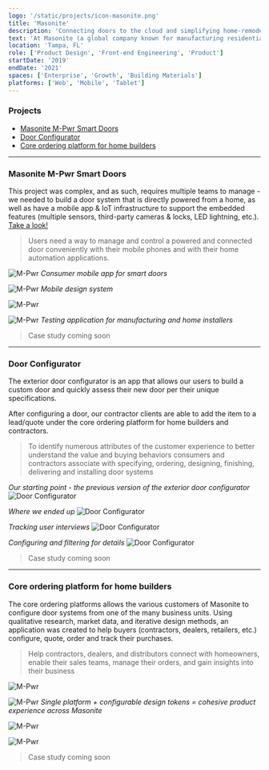 ```yaml
---
logo: '/static/projects/icon-masonite.png'
title: 'Masonite'
description: 'Connecting doors to the cloud and simplifying home-remodeling'
text: 'At Masonite (a global company known for manufacturing residential and architectural doors), I help build cross-platform design systems and products for core experience, integrations, native mobile, and growth - focusing on establishing a process of lean user research and working directly with software engineers, product management, and other stakeholders.'
location: 'Tampa, FL'
role: ['Product Design', 'Front-end Engineering', 'Product']
startDate: '2019'
endDate: '2021'
spaces: ['Enterprise', 'Growth', 'Building Materials']
platforms: ['Web', 'Mobile', 'Tablet']
---
```


### Projects
- [Masonite M-Pwr Smart Doors](#masonite-m-pwr-smart-doors)
- [Door Configurator](#door-configurator)
- [Core ordering platform for home builders](#core-ordering-platform-for-home-builders)

--------------------------------------------

### Masonite M-Pwr Smart Doors

This project was complex, and as such, requires multiple teams to manage - we needed to build a door system that is directly powered from a home, as well as have a mobile app & IoT infrastructure to support the embedded features (multiple sensors, third-party cameras & locks, LED lightning, etc.). [Take a look!](https://residential.masonite.com/product/exterior-doors/smart/)

> Users need a way to manage and control a powered and connected door conveniently with their mobile phones and with their home automation applications.

![M-Pwr](../static/projects/masonite/m-pwr-1.png)
_Consumer mobile app for smart doors_

![M-Pwr](../static/projects/masonite/m-pwr-2.png)
_Mobile design system_

![M-Pwr](../static/projects/masonite/m-pwr-3.png)

![M-Pwr](../static/projects/masonite/m-pwr-6.png)
_Testing application for manufacturing and home installers_

> Case study coming soon

--------------------------------------------

### Door Configurator

The exterior door configurator is an app that allows our users to build a custom door and quickly assess their new door per their unique specifications.

After configuring a door, our contractor clients are able to add the item to a lead/quote under the core ordering platform for home builders and contractors.

> To identify numerous attributes of the customer experience to better understand the value and buying behaviors consumers and contractors associate with specifying, ordering, designing, finishing, delivering and installing door systems

_Our starting point - the previous version of the exterior door configurator_
![Door Configurator](../static/projects/masonite/dc-1.png)

_Where we ended up_
![Door Configurator](../static/projects/masonite/dc-2.png)

_Tracking user interviews_
![Door Configurator](../static/projects/masonite/dc-3.png)

_Configuring and filtering for details_
![Door Configurator](../static/projects/masonite/dc-4.png)

> Case study coming soon

--------------------------------------------

### Core ordering platform for home builders

The core ordering platforms allows the various customers of Masonite to configure door systems from one of the many business units. Using qualitative research, market data, and iterative design methods, an application was created to help buyers (contractors, dealers, retailers, etc.) configure, quote, order and track their purchases.

> Help contractors, dealers, and distributors connect with homeowners, enable their sales teams, manage their orders, and gain insights into their business

![M-Pwr](../static/projects/masonite/m-pwr-4.png)

![M-Pwr](../static/projects/masonite/dc-5.gif)
_Single platform + configurable design tokens = cohesive product experience across Masonite_

![M-Pwr](../static/projects/masonite/dc-6.png)

![M-Pwr](../static/projects/masonite/dc-7.png)

> Case study coming soon
